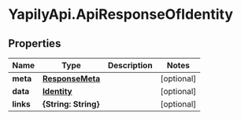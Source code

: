 # YapilyApi.ApiResponseOfIdentity

## Properties

Name | Type | Description | Notes
------------ | ------------- | ------------- | -------------
**meta** | [**ResponseMeta**](ResponseMeta.md) |  | [optional] 
**data** | [**Identity**](Identity.md) |  | [optional] 
**links** | **{String: String}** |  | [optional] 



